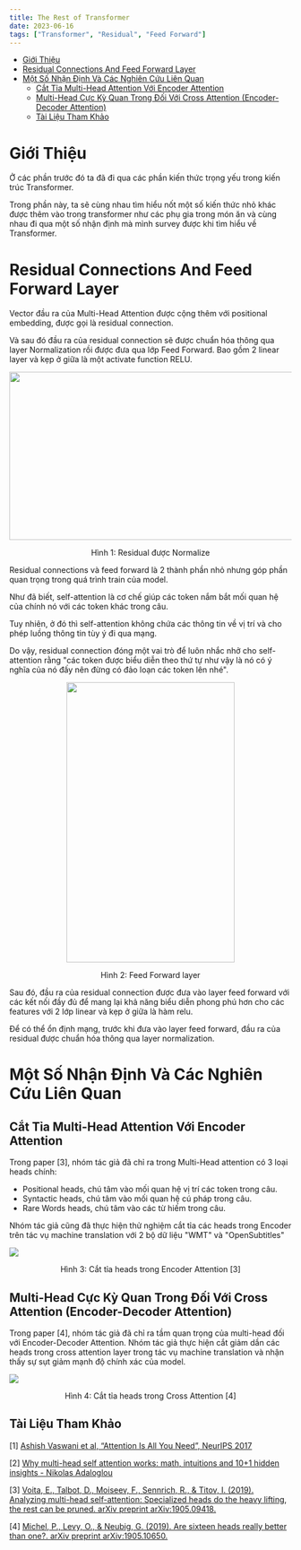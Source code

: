 ```yaml
---
title: The Rest of Transformer
date: 2023-06-16
tags: ["Transformer", "Residual", "Feed Forward"]
---
```


- [Giới Thiệu](#giới-thiệu)
- [Residual Connections And Feed Forward Layer](#residual-connections-and-feed-forward-layer)
- [Một Số Nhận Định Và Các Nghiên Cứu Liên Quan](#một-số-nhận-định-và-các-nghiên-cứu-liên-quan)
  - [Cắt Tỉa Multi-Head Attention Với Encoder Attention](#cắt-tỉa-multi-head-attention-với-encoder-attention)
  - [Multi-Head Cực Kỳ Quan Trong Đối Với Cross Attention (Encoder-Decoder Attention)](#multi-head-cực-kỳ-quan-trong-đối-với-cross-attention-encoder-decoder-attention)
  - [Tài Liệu Tham Khảo](#tài-liệu-tham-khảo)

<style>
  #imgResidual {
    width: 700px;
    height: 300px;
    display: block;
    margin-left: auto;
    margin-right: auto;
  }
  #imgFFW {
    width: 300px;
    height: 500px;
    display: block;
    margin-left: auto;
    margin-right: auto;
  }
  .imgTitle {
    text-align: center;
  }
</style>

# Giới Thiệu

Ở các phần trước đó ta đã đi qua các phần kiến thức trọng yếu trong kiến trúc Transformer.

Trong phần này, ta sẽ cùng nhau tìm hiểu nốt một số kiến thức nhỏ khác được thêm vào trong transformer như các phụ gia trong món ăn và cùng nhau đi qua một số nhận định mà mình survey được khi tìm hiểu về Transformer.

# Residual Connections And Feed Forward Layer

Vector đầu ra của Multi-Head Attention được cộng thêm với positional embedding, được gọi là residual connection.

Và sau đó đầu ra của residual connection sẽ được chuẩn hóa thông qua layer Normalization rồi được đưa qua lớp Feed Forward. Bao gồm 2 linear layer và kẹp ở giữa là một activate function RELU.

<img id="imgResidual" src="/img/Transformer/Rest/residual.png">
<p class="imgTitle">Hình 1: Residual được Normalize</p>

Residual connections và feed forward là 2 thành phần nhỏ nhưng góp phần quan trọng trong quá trình train của model.

Như đã biết, self-attention là cơ chế giúp các token nắm bắt mối quan hệ của chính nó với các token khác trong câu.

Tuy nhiên, ở đó thì self-attention không chứa các thông tin về vị trí và cho phép luồng thông tin tùy ý đi qua mạng.

Do vậy, residual connection đóng một vai trò để luôn nhắc nhở cho self-attention rằng "các token được biểu diễn theo thứ tự như vậy là nó có ý nghĩa của nó đấy nên đừng có đảo loạn các token lên nhé".

<img id="imgFFW" src="/img/Transformer/Rest/ffw.png">
<p class="imgTitle">Hình 2: Feed Forward layer</p>

Sau đó, đầu ra của residual connection được đưa vào layer feed forward với các kết nối đầy đủ để mang lại khả năng biểu diễn phong phú hơn cho các features với 2 lớp linear và kẹp ở giữa là hàm relu.

Để có thể ổn định mạng, trước khi đưa vào layer feed forward, đầu ra của residual được chuẩn hóa thông qua layer normalization.

# Một Số Nhận Định Và Các Nghiên Cứu Liên Quan

## Cắt Tỉa Multi-Head Attention Với Encoder Attention

Trong paper [3], nhóm tác giả đã chỉ ra trong Multi-Head attention có 3 loại heads chính:

* Positional heads, chú tâm vào mối quan hệ vị trí các token trong câu.
* Syntactic heads, chú tâm vào mối quan hệ cú pháp trong câu.
* Rare Words heads, chú tâm vào các từ hiếm trong câu.

Nhóm tác giả cũng đã thực hiện thử nghiệm cắt tỉa các heads trong Encoder trên tác vụ machine translation với 2 bộ dữ liệu "WMT" và "OpenSubtitles"

<img src="/img/Transformer/Rest/encoder_prune.png">
<p class="imgTitle">Hình 3: Cắt tỉa heads trong Encoder Attention [3]</p>

## Multi-Head Cực Kỳ Quan Trong Đối Với Cross Attention (Encoder-Decoder Attention)

Trong paper [4], nhóm tác giả đã chỉ ra tầm quan trọng của multi-head đối với Encoder-Decoder Attention. Nhóm tác giả thực hiện cắt giảm dần các heads trong cross attention layer trong tác vụ machine translation và nhận thấy sự sụt giảm mạnh độ chính xác của model.

<img src="/img/Transformer/Rest/cross_attention_prune.png">
<p class="imgTitle">Hình 4: Cắt tỉa heads trong Cross Attention [4]</p>

## Tài Liệu Tham Khảo

[1] <a href="https://arxiv.org/abs/1706.03762">Ashish Vaswani et al, “Attention Is All You Need”, NeurIPS 2017</a>

[2] <a href="https://theaisummer.com/self-attention/">Why multi-head self attention works: math, intuitions and 10+1 hidden insights - Nikolas Adaloglou</a>

[3] <a href="https://arxiv.org/abs/1905.09418">Voita, E., Talbot, D., Moiseev, F., Sennrich, R., & Titov, I. (2019). Analyzing multi-head self-attention: Specialized heads do the heavy lifting, the rest can be pruned. arXiv preprint arXiv:1905.09418.</a>

[4] <a href="https://arxiv.org/abs/1905.10650">Michel, P., Levy, O., & Neubig, G. (2019). Are sixteen heads really better than one?. arXiv preprint arXiv:1905.10650.</a>
